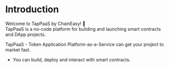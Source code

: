 # Introduction

Welcome to TapPaaS by ChainEasy! :tada:  
TapPaaS is a no-code platform for building and launching smart contracts and DApp projects.  

TapPaaS - Token Application Platform-as-a-Service can get your project to market fast.
- You can build, deploy and interact with smart contracts. 

